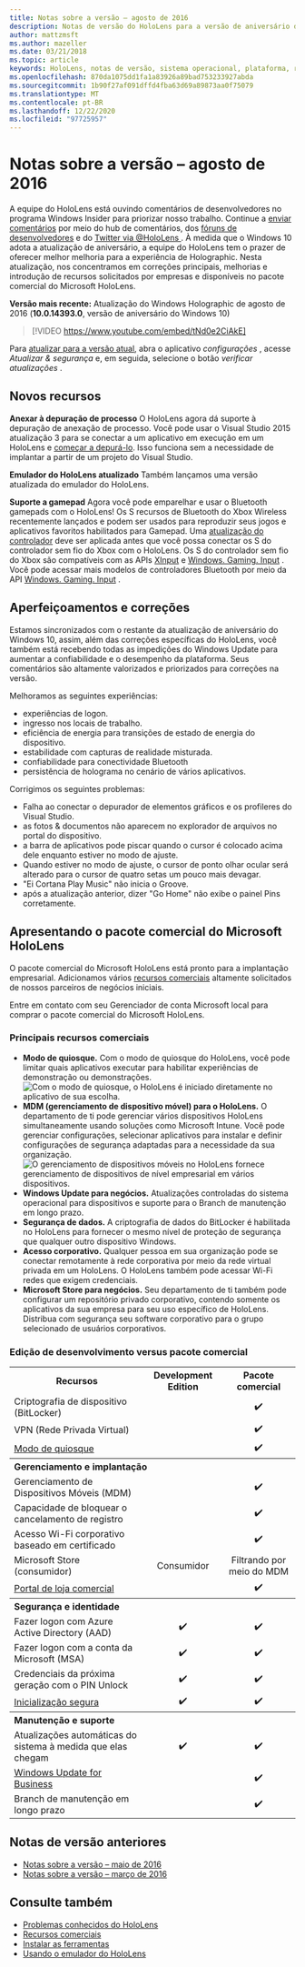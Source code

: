 ```yaml
---
title: Notas sobre a versão – agosto de 2016
description: Notas de versão do HoloLens para a versão de aniversário do Windows 10 (Outono de 2016)
author: mattzmsft
ms.author: mazeller
ms.date: 03/21/2018
ms.topic: article
keywords: HoloLens, notas de versão, sistema operacional, plataforma, recursos, pacote comercial
ms.openlocfilehash: 870da1075dd1fa1a83926a89bad753233927abda
ms.sourcegitcommit: 1b90f27af091dffd4fba63d69a89873aa0f75079
ms.translationtype: MT
ms.contentlocale: pt-BR
ms.lasthandoff: 12/22/2020
ms.locfileid: "97725957"
---
```

# <a name="release-notes---august-2016"></a>Notas sobre a versão – agosto de 2016

A equipe do HoloLens está ouvindo comentários de desenvolvedores no programa Windows Insider para priorizar nosso trabalho. Continue a [enviar comentários](https://docs.microsoft.com/windows/mixed-reality/give-us-feedback) por meio do hub de comentários, dos [fóruns de desenvolvedores](https://forums.hololens.com) e do [Twitter via @HoloLens ](https://twitter.com/hololens). À medida que o Windows 10 adota a atualização de aniversário, a equipe do HoloLens tem o prazer de oferecer melhor melhoria para a experiência de Holographic. Nesta atualização, nos concentramos em correções principais, melhorias e introdução de recursos solicitados por empresas e disponíveis no pacote comercial do Microsoft HoloLens.

**Versão mais recente:** Atualização do Windows Holographic de agosto de 2016 (**10.0.14393.0**, versão de aniversário do Windows 10)

>[!VIDEO https://www.youtube.com/embed/tNd0e2CiAkE]

Para [atualizar para a versão atual](https://docs.microsoft.com/windows/mixed-reality/updating-hololens), abra o aplicativo *configurações* , acesse *Atualizar & segurança* e, em seguida, selecione o botão *verificar atualizações* .

## <a name="new-features"></a>Novos recursos

**Anexar à depuração de processo** O HoloLens agora dá suporte à depuração de anexação de processo. Você pode usar o Visual Studio 2015 atualização 3 para se conectar a um aplicativo em execução em um HoloLens e [começar a depurá-lo](https://docs.microsoft.com/windows/mixed-reality/develop/platform-capabilities-and-apis/using-visual-studio#debugging-an-installed-or-running-app). Isso funciona sem a necessidade de implantar a partir de um projeto do Visual Studio.

**Emulador do HoloLens atualizado** Também lançamos uma versão atualizada do emulador do HoloLens.

**Suporte a gamepad** Agora você pode emparelhar e usar o Bluetooth gamepads com o HoloLens! Os S recursos de Bluetooth do Xbox Wireless recentemente lançados e podem ser usados para reproduzir seus jogos e aplicativos favoritos habilitados para Gamepad. Uma [atualização do controlador](https://support.xbox.com/xbox-one/accessories/update-controller-for-stereo-headset-adapter) deve ser aplicada antes que você possa conectar os S do controlador sem fio do Xbox com o HoloLens. Os S do controlador sem fio do Xbox são compatíveis com as APIs [XInput](https://msdn.microsoft.com/library/windows/desktop/hh405053(v=vs.85).aspx) e [Windows. Gaming. Input](https://msdn.microsoft.com/library/windows/apps/windows.gaming.input.aspx) . Você pode acessar mais modelos de controladores Bluetooth por meio da API [Windows. Gaming. Input](https://msdn.microsoft.com/library/windows/apps/windows.gaming.input.aspx) .

## <a name="improvements-and-fixes"></a>Aperfeiçoamentos e correções

Estamos sincronizados com o restante da atualização de aniversário do Windows 10, assim, além das correções específicas do HoloLens, você também está recebendo todas as impedições do Windows Update para aumentar a confiabilidade e o desempenho da plataforma. Seus comentários são altamente valorizados e priorizados para correções na versão.

Melhoramos as seguintes experiências:
* experiências de logon.
* ingresso nos locais de trabalho.
* eficiência de energia para transições de estado de energia do dispositivo.
* estabilidade com capturas de realidade misturada.
* confiabilidade para conectividade Bluetooth
* persistência de holograma no cenário de vários aplicativos.

Corrigimos os seguintes problemas:
* Falha ao conectar o depurador de elementos gráficos e os profileres do Visual Studio.
* as fotos & documentos não aparecem no explorador de arquivos no portal do dispositivo.
* a barra de aplicativos pode piscar quando o cursor é colocado acima dele enquanto estiver no modo de ajuste.
* Quando estiver no modo de ajuste, o cursor de ponto olhar ocular será alterado para o cursor de quatro setas um pouco mais devagar.
* "Ei Cortana Play Music" não inicia o Groove.
* após a atualização anterior, dizer "Go Home" não exibe o painel Pins corretamente.

## <a name="introducing-microsoft-hololens-commercial-suite"></a>Apresentando o pacote comercial do Microsoft HoloLens

O pacote comercial do Microsoft HoloLens está pronto para a implantação empresarial. Adicionamos vários [recursos comerciais](https://docs.microsoft.com/windows/mixed-reality/commercial-features) altamente solicitados de nossos parceiros de negócios iniciais.

Entre em contato com seu Gerenciador de conta Microsoft local para comprar o pacote comercial do Microsoft HoloLens.

### <a name="key-commercial-features"></a>Principais recursos comerciais 

* **Modo de quiosque.** Com o modo de quiosque do HoloLens, você pode limitar quais aplicativos executar para habilitar experiências de demonstração ou demonstrações.<br>
  ![Com o modo de quiosque, o HoloLens é iniciado diretamente no aplicativo de sua escolha.](images/201608-kioskmode-400px.png)
* **MDM (gerenciamento de dispositivo móvel) para o HoloLens.** O departamento de ti pode gerenciar vários dispositivos HoloLens simultaneamente usando soluções como Microsoft Intune. Você pode gerenciar configurações, selecionar aplicativos para instalar e definir configurações de segurança adaptadas para a necessidade da sua organização.<br>
  ![O gerenciamento de dispositivos móveis no HoloLens fornece gerenciamento de dispositivos de nível empresarial em vários dispositivos.](images/201608-enterprisemanagement-400px.png)
* **Windows Update para negócios.** Atualizações controladas do sistema operacional para dispositivos e suporte para o Branch de manutenção em longo prazo.
* **Segurança de dados.** A criptografia de dados do BitLocker é habilitada no HoloLens para fornecer o mesmo nível de proteção de segurança que qualquer outro dispositivo Windows.
* **Acesso corporativo.** Qualquer pessoa em sua organização pode se conectar remotamente à rede corporativa por meio da rede virtual privada em um HoloLens. O HoloLens também pode acessar Wi-Fi redes que exigem credenciais.
* **Microsoft Store para negócios.** Seu departamento de ti também pode configurar um repositório privado corporativo, contendo somente os aplicativos da sua empresa para seu uso específico de HoloLens. Distribua com segurança seu software corporativo para o grupo selecionado de usuários corporativos.

### <a name="development-edition-vs-commercial-suite"></a>Edição de desenvolvimento versus pacote comercial

<table>
<tr>
<th>Recursos</th><th>Development Edition</th><th>Pacote comercial</th>
</tr><tr>
<td>Criptografia de dispositivo (BitLocker)</td><td></td><td style="text-align: center;">✔️</td>
</tr><tr>
<td>VPN (Rede Privada Virtual)</td><td></td><td style="text-align: center;">✔️</td>
</tr><tr>
<td><a href="https://docs.microsoft.com/windows/mixed-reality/develop/platform-capabilities-and-apis/using-the-windows-device-portal#kiosk-mode">Modo de quiosque</a></td><td></td><td style="text-align: center;">✔️</td>
</tr><tr>
<th colspan="3" style="text-align: left;"> Gerenciamento e implantação</th>
</tr><tr>
<td>Gerenciamento de Dispositivos Móveis (MDM)</td><td style="text-align: center;"></td><td style="text-align: center;">✔️</td>
</tr><tr>
<td>Capacidade de bloquear o cancelamento de registro</td><td></td><td style="text-align: center;">✔️</td>
</tr><tr>
<td>Acesso Wi-Fi corporativo baseado em certificado</td><td></td><td style="text-align: center;">✔️</td>
</tr><tr>
<td>Microsoft Store (consumidor)</td><td style="text-align: center;">Consumidor</td><td style="text-align: center;">Filtrando por meio do MDM</td>
</tr><tr>
<td><a href="https://technet.microsoft.com/itpro/windows/manage/working-with-line-of-business-apps">Portal de loja comercial</a></td><td></td><td style="text-align: center;">✔️</td>
</tr><tr>
<th colspan="3" style="text-align: left;"> Segurança e identidade</th>
</tr><tr>
<td>Fazer logon com Azure Active Directory (AAD)</td><td style="text-align: center;">✔️</td><td style="text-align: center;">✔️</td>
</tr><tr>
<td>Fazer logon com a conta da Microsoft (MSA)</td><td style="text-align: center;">✔️</td><td style="text-align: center;">✔️</td>
</tr><tr>
<td>Credenciais da próxima geração com o PIN Unlock</td><td style="text-align: center;">✔️</td><td style="text-align: center;">✔️</td>
</tr><tr>
<td><a href="https://msdn.microsoft.com/windows/hardware/commercialize/manufacture/desktop/secure-boot-overview">Inicialização segura</a></td><td style="text-align: center;">✔️</td><td style="text-align: center;">✔️</td>
</tr><tr>
<th colspan="3" style="text-align: left;"> Manutenção e suporte</th>
</tr><tr>
<td>Atualizações automáticas do sistema à medida que elas chegam</td><td style="text-align: center;">✔️</td><td style="text-align: center;">✔️</td>
</tr><tr>
<td><a href="https://technet.microsoft.com/itpro/windows/plan/windows-update-for-business">Windows Update for Business</a></td><td></td><td style="text-align: center;">✔️</td>
</tr><tr>
<td>Branch de manutenção em longo prazo</td><td></td><td style="text-align: center;">✔️</td>
</tr>
</table>

## <a name="prior-release-notes"></a>Notas de versão anteriores
* [Notas sobre a versão – maio de 2016](release-notes-may-2016.md)
* [Notas sobre a versão – março de 2016](release-notes-march-2016.md)

## <a name="see-also"></a>Consulte também
* [Problemas conhecidos do HoloLens](https://docs.microsoft.com/windows/mixed-reality/hololens-known-issues)
* [Recursos comerciais](https://docs.microsoft.com/windows/mixed-reality/commercial-features)
* [Instalar as ferramentas](https://docs.microsoft.com/windows/mixed-reality/develop/install-the-tools)
* [Usando o emulador do HoloLens](https://docs.microsoft.com/windows/mixed-reality/develop/platform-capabilities-and-apis/using-the-hololens-emulator)
